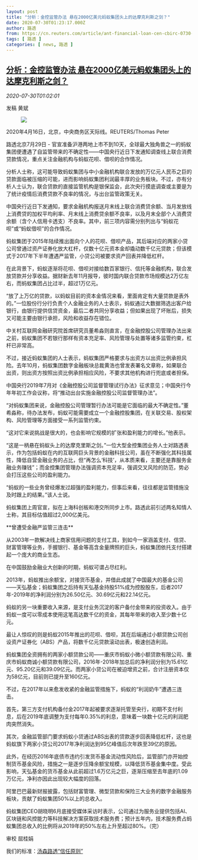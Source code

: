 ```yaml
---
layout: post
title: "分析：金控监管办法 悬在2000亿美元蚂蚁集团头上的达摩克利斯之剑？"
date: 2020-07-30T01:23:17.000Z
author: 路透
from: https://cn.reuters.com/article/ant-financial-loan-cen-cbirc-0730-idCNKCS24V02L
tags: [ 路透 ]
categories: [ news, 路透 ]
---
```

<!--1596072197000-->
[分析：金控监管办法 悬在2000亿美元蚂蚁集团头上的达摩克利斯之剑？](https://cn.reuters.com/article/ant-financial-loan-cen-cbirc-0730-idCNKCS24V02L)
------

<div>
<div><i>2020-07-30T01:02:01</i></div><div class="StandardArticleBody_body"><p>发稿 黄斌 </p><div class="PrimaryAsset_container"><div class="Image_container" tabindex="-1"><figure class="Image_zoom" style="padding-bottom:"><div class="LazyImage_container LazyImage_dark" style="background-image:none"><img src="//s2.reutersmedia.net/resources/r/?m=02&amp;d=20200730&amp;t=2&amp;i=1527623182&amp;r=LYNXNPEG6T01D&amp;w=600" aria-label="2020年4月16日，北京，中央商务区天际线。REUTERS/Thomas Peter"/><div class="LazyImage_image LazyImage_fallback" style="background-image:url(//s2.reutersmedia.net/resources/r/?m=02&amp;d=20200730&amp;t=2&amp;i=1527623182&amp;r=LYNXNPEG6T01D&amp;w=600);background-position:center center;background-color:inherit"></div></div><div class="Image_expand-button" aria-label="Expand Image Slideshow" role="button" tabindex="0"></div></figure><figcaption><div class="Image_caption"><span>2020年4月16日，北京，中央商务区天际线。REUTERS/Thomas Peter</span></div></figcaption></div></div><p>路透北京7月29日 - 官宣准备沪港两地上市不到10天，全球最大独角兽之一的蚂蚁集团便遭遇了自监管带来的不确定性——中国央行近日下发通知调查线上联合消费贷款情况，重点关注金融机构与蚂蚁花呗、借呗的合作情况。 </p><p>分析人士称，这可能导致蚂蚁集团与中小金融机构联合发放的万亿元人民币之巨的贷款面临被压缩的可能，进而影响蚂蚁集团利润最丰厚的业务板块。不过，亦有分析人士认为，联合贷款的直接监管机构是银保监会，此次央行摸底调查或主要是为了统计疫情后消费贷款不良率的情况，与出台监管政策无关。 </p><p>中国央行近日下发通知，要求金融机构报送月末线上联合消费贷余额、当月发放线上消费贷的加权平均利率、月末线上消费贷余额不良率，以及月末全部个人消费贷余额（含个人信用卡透支）不良率。其中，前三项内容需分别列出与“蚂蚁花呗”或“蚂蚁借呗”的合作情况。 </p><p>蚂蚁集团于2015年陆续推出面向个人的花呗、借呗产品，其后端对应的两家小贷公司曾通过资产证券化放大杠杆，仅数十亿元资本金却撬动数千亿元贷款；但该模式于2017年下半年遭遇严监管，小贷公司被要求资产回表并降低杠杆。 </p><p>在此背景下，蚂蚁逐渐将花呗、借呗对接给数百家银行、信托等金融机构，联合发放贷款并分享收益。据财新去年11月报导，彼时国内联合贷款市场规模达2万亿左右，而蚂蚁集团占比过半，超过1万亿元。 </p><p>“放了上万亿的贷款，以蚂蚁目前的资本金情况来看，里面肯定有大量贷款是表外的。”一位股份行分行负责个人金融业务的人士表示，蚂蚁通过大数据筛选出客户给银行，由银行提供信贷资金，最后二者共同分享收益；但如果出现了坏账后，损失又可能主要由银行承担，风险和收益存在错位。 </p><p>中关村互联网金融研究院首席研究员董希淼则直言，在金融控股公司管理办法出来之前，蚂蚁集团不若银行那样有资本充足率、风险管理与处置等诸多监管约束，杠杆已非常高。 </p><p>不过，接近蚂蚁集团的人士表示，蚂蚁集团严格要求与出资方以出资比例承担风险。去年10月，蚂蚁集团数字金融板块总裁黄浩也曾发表署名文章称，如果联合出资，则出资方按照出资比例承担相应风险，不要求其他机构进行兜底或者担保。 </p><p>中国央行2019年7月对《金融控股公司监督管理试行办法》征求意见；中国央行今年年初工作会议称，将“推动出台实施金融控股公司监督管理办法”。 </p><p>“对蚂蚁集团来说，金融控股公司管理暂行办法可能是它面临的最大不确定性。”董希淼称，待办法发布，蚂蚁可能需要成立一个金融控股集团，在关联交易、股权架构、风险管理等方面接受一系列监管约束。 </p><p>“这对它来说挑战是很大的，也会影响它规模的扩张和盈利能力的增长。”他表示。 </p><p>“这是一柄悬在蚂蚁头上的达摩克里斯之剑。”一位大型金控集团业务人士对路透表示，作为包括蚂蚁在内的互联网巨头背景的金融科技公司，虽在不断强化其科技属性，降低自营金融业务的占比，但“再怎么‘科技’，从本质来看，主要还是靠服务金融业务赚钱”；而金控集团管理办法强调资本充足率，强调交叉风险的防范，势必会打压这些公司的盈利能力。 </p><p>“蚂蚁的一些业务曾经爆发过超强的盈利能力，但事后来看，往往都是监管措施没及时跟上的结果。”该人士说。 </p><p>蚂蚁集团上周官宣，拟在上海科创板和港交所同步上市。路透此前引述两名知情人士称，其目标估值超过2,000亿美元。 </p><p>**曾遭受金融严监管三连击** </p><p>从2003年一款解决线上商家信用问题的支付工具，到如今一家涵盖支付、信贷、财富管理等业务，手握银行、基金等高含金量牌照的巨头，蚂蚁集团依托支付搭建起一个庞大的商业生态。 </p><p>在中国鼓励金融业大创新的时期，蚂蚁可谓占尽红利。 </p><p>2013年，蚂蚁推出余额宝，对接货币基金，并借此成就了中国最大的基金公司——天弘基金；蚂蚁集团之后持有天弘基金持股51%成为控股股东，后者2017年-2019年的净利润分别为26.50亿元、30.69亿元和22.14亿元。 </p><p>蚂蚁的另一块重要收入来源，是支付业务沉淀的客户备付金带来的投资收入。由于蚂蚁一度可以零成本使用这笔高达数千亿的资金，其每年带来的收入至少数十亿元。 </p><p>最让人惊叹的则是蚂蚁2015年推出的花呗、借呗，其在后端通过小额贷款公司创设资产证券化（ABS）产品，将数千亿元贷款滚动出表，极速创造利润。 </p><p>蚂蚁集团全资拥有的两家小额贷款公司——重庆市蚂蚁小微小额贷款有限公司、重庆市蚂蚁商诚小额贷款有限公司，2016年-2018年加总后的净利润分别为15.61亿元、95.20亿元和39.09亿元。而两家小贷公司在被迫增资之前，合计注册资本仅为58亿元，目前则已提升至160亿元。 </p><p>不过，在2017年以来愈发收紧的金融监管措施下，蚂蚁的“利润奶牛”遭遇三连击。 </p><p>首先，第三方支付机构备付金2017年起被要求逐渐托管至央行，初期不支付利息，后在2019年底调整为支付每年0.35%的利息，意味着一块数十亿元的利润肥肉突然消失。 </p><p>其次，金融监管部门要求蚂蚁小贷通过ABS出表的贷款逐步回表降低杠杆，这也是蚂蚁旗下两家小贷公司2017年净利润达到95亿峰值后次年跌至39亿的原因。 </p><p>此外，在经历2016年底债市违约引发货币基金流动性风险后，监管部门亦开始控制货币基金风险，措施之一是逐步压降余额宝规模，以降低货币基金集中度。受此影响，天弘基金的货币基金从此前超过1.6万亿元之巨，逐渐压缩至去年底的1.09万亿元，净利亦因此出现较大幅度的回落。 </p><p>阿里巴巴最新财报披露，包括财富管理、微型贷款和保险三大业务的数字金融服务板块，贡献了蚂蚁集团50%以上的总收入。 </p><p>蚂蚁集团CEO胡晓明6月底接受媒体采访时表示，公司通过为服务业提供包括AI、区块链和风控能力等科技解决方案获取技术服务费；预计五年内，技术服务费占蚂蚁集团总收入的比例将从2019年的50%左右上升至超过80%。（完） </p><div class="Attribution_container"><div class="Attribution_attribution"><p class="Attribution_content">审校  屈桂娟 </p></div></div><div class="StandardArticleBody_trustBadgeContainer"><span class="StandardArticleBody_trustBadgeTitle">我们的标准：</span><span class="trustBadgeUrl"><a href="https://www.thomsonreuters.cn/content/dam/openweb/documents/pdf/china/brochures/about-us-1.pdf">汤森路透“信任原则”</a></span></div></div>
</div>
